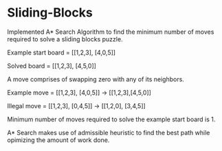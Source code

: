 # Sliding-Blocks

Implemented A* Search Algorithm to find the minimum number of moves required to solve a sliding blocks puzzle.

Example start board = [[1,2,3], [4,0,5]]
                                        
Solved board = [[1,2,3], [4,5,0]]              

A move comprises of swapping zero with any of its neighbors.

Example move = [[1,2,3], [4,0,5]]      ->    [[1,2,3],[4,5,0]]
                                           
Illegal move = [[1,2,3], [0,4,5]]      ->    [[1,2,0], [3,4,5]]                            

Minimum number of moves required to solve the example start board is 1.

A* Search makes use of admissible heuristic to find the best path while opimizing the amount of work done.
